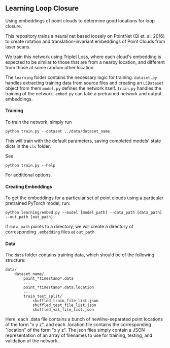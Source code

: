 ## Learning Loop Closure
Using embeddings of point clouds to determine good locations for loop closure.

This repository trains a neural net based loosely on PointNet (Qi et. al, 2016) to create rotation and translation-invariant embeddings of Point Clouds from laser scans.

We train this network using Triplet Loss, where each cloud's embedding is expected to be similar to those that are from a nearby location, and different from those at some random other location.

The `learning` folder contains the necessary logic for training.
`dataset.py` handles extracting training data from source files and creating an `LCDataset` object from them
`model.py` defines the network itself.
`trian.py` handles the training of the network.
`embed.py` can take a pretrained network and output embeddings.
#### Training
To train the network, simply run
```
python train.py --dataset ../data/dataset_name
```
This will train with the default parameters, saving completed models' state dicts in the `cls` folder.

See
```
python train.py --help
```
For additional options.

#### Creating Embeddings
To get the embeddings for a particular set of point clouds using a particular pretrained PyTorch model, run:
```
python learning/embed.py --model [model_path] --data_path [data_path] --out_path [out_path]
```
if `data_path` points to a directory, we will create a directory of corresponding `.embedding` files at `out_path`

#### Data
The `data` folder contains training data, which should be of the following structure:

```
data/
    dataset_name/
        point_*timestamp*.data
        ...
        point_*timestamp*.data.location
        ...
        train_test_split/
            shuffled_train_file_list.json
            shuffled_test_file_list.json
            shuffled_val_file_list.json
```
Here, each .data file contains a bunch of newline-separated point locations of the form "x y z", and each .location file contains the corresponding "location" of the form "x y z".
The json files simply contain a JSON representation of an array of filenames to use for training, testing, and validation of the network.
